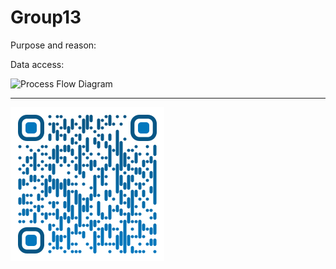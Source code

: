 # Group13

Purpose and reason: 

Data access: 


![Process Flow Diagram](./PFD.png)

---

![Saeed Al-Yacoubi](./Resources/qr-code.png)